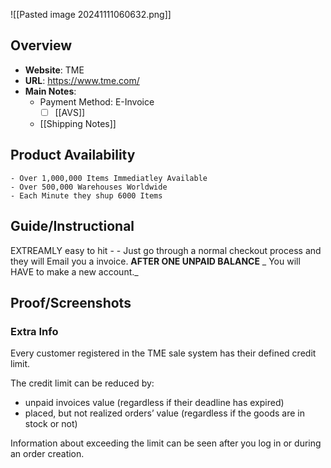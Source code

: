 ![[Pasted image 20241111060632.png]]

## Overview

- **Website**: TME
- **URL**: https://www.tme.com/
- **Main Notes**:
    - Payment Method: E-Invoice
	    - [ ] [[AVS]]
    - [[Shipping Notes]]

## Product Availability

    - Over 1,000,000 Items Immediatley Available
    - Over 500,000 Warehouses Worldwide
    - Each Minute they shup 6000 Items

## Guide/Instructional
EXTREAMLY easy to hit - - Just go through a normal checkout process and they will Email you a invoice.
**AFTER ONE UNPAID BALANCE** _ You will HAVE to make a new account._



## Proof/Screenshots


### Extra Info
Every customer registered in the TME sale system has their defined credit limit.

The credit limit can be reduced by:

- unpaid invoices value (regardless if their deadline has expired)
- placed, but not realized orders’ value (regardless if the goods are in stock or not)

Information about exceeding the limit can be seen after you log in or during an order creation.

